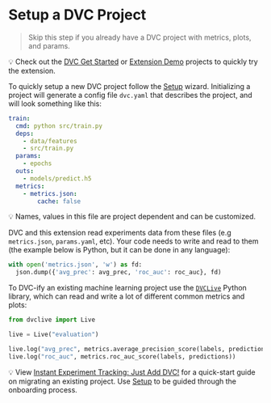 # Setup a DVC Project

> Skip this step if you already have a DVC project with metrics, plots, and
> params.

💡 Check out the
[DVC Get Started](https://github.com/iterative/example-get-started) or
[Extension Demo](https://github.com/iterative/vscode-dvc-demo) projects to
quickly try the extension.

To quickly setup a new DVC project follow the [Setup](command:dvc.showSetup)
wizard. Initializing a project will generate a config file `dvc.yaml` that
describes the project, and will look something like this:

```yaml
train:
  cmd: python src/train.py
  deps:
    - data/features
    - src/train.py
  params:
    - epochs
  outs:
    - models/predict.h5
  metrics:
    - metrics.json:
        cache: false
```

💡 Names, values in this file are project dependent and can be customized.

DVC and this extension read experiments data from these files (e.g
`metrics.json`, `params.yaml`, etc). Your code needs to write and read to them
(the example below is Python, but it can be done in any language):

```python
with open('metrics.json', 'w') as fd:
  json.dump({'avg_prec': avg_prec, 'roc_auc': roc_auc}, fd)
```

To DVC-ify an existing machine learning project use the
[`DVCLive`](https://dvc.org/doc/dvclive) Python library, which can read and
write a lot of different common metrics and plots:

```python
from dvclive import Live

live = Live("evaluation")

live.log("avg_prec", metrics.average_precision_score(labels, predictions))
live.log("roc_auc", metrics.roc_auc_score(labels, predictions))
```

💡 View
[Instant Experiment Tracking: Just Add DVC!](https://iterative.ai/blog/exp-tracking-dvc-python)
for a quick-start guide on migrating an existing project. Use
[Setup](command:dvc.showSetup) to be guided through the onboarding process.
